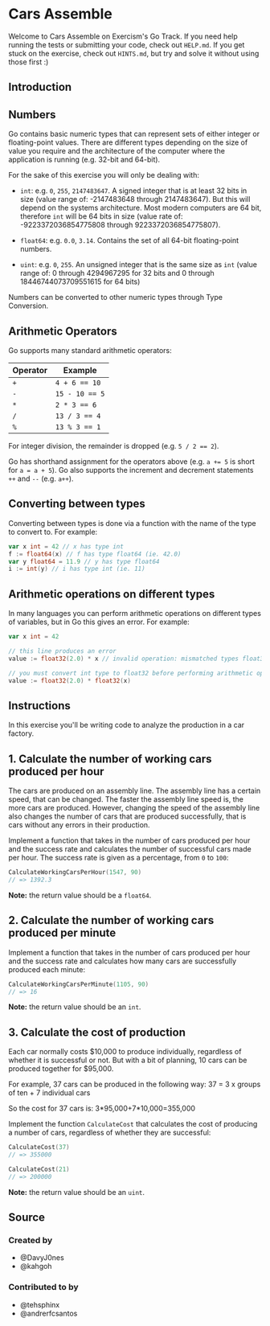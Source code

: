 # Cars Assemble

Welcome to Cars Assemble on Exercism's Go Track.
If you need help running the tests or submitting your code, check out `HELP.md`.
If you get stuck on the exercise, check out `HINTS.md`, but try and solve it without using those first :)

## Introduction

## Numbers

Go contains basic numeric types that can represent sets of either integer or floating-point values.
There are different types depending on the size of value you require and the architecture of the computer where the application is running (e.g. 32-bit and 64-bit).

For the sake of this exercise you will only be dealing with:

- `int`: e.g. `0`, `255`, `2147483647`. A signed integer that is at least 32 bits in size (value range of: -2147483648 through 2147483647).
  But this will depend on the systems architecture.
  Most modern computers are 64 bit, therefore `int` will be 64 bits in size (value rate of: -9223372036854775808 through 9223372036854775807).

- `float64`: e.g. `0.0`, `3.14`. Contains the set of all 64-bit floating-point numbers.

- `uint`: e.g. `0`, `255`. An unsigned integer that is the same size as `int` (value range of: 0 through 4294967295 for 32 bits and 0 through 18446744073709551615 for 64 bits)

Numbers can be converted to other numeric types through Type Conversion.

## Arithmetic Operators

Go supports many standard arithmetic operators:

| Operator | Example        |
| -------- | -------------- |
| `+`      | `4 + 6 == 10`  |
| `-`      | `15 - 10 == 5` |
| `*`      | `2 * 3 == 6`   |
| `/`      | `13 / 3 == 4`  |
| `%`      | `13 % 3 == 1`  |

For integer division, the remainder is dropped (e.g. `5 / 2 == 2`).

Go has shorthand assignment for the operators above (e.g. `a += 5` is short for `a = a + 5`).
Go also supports the increment and decrement statements `++` and `--` (e.g. `a++`).

## Converting between types

Converting between types is done via a function with the name of the type to convert to.
For example:

```go
var x int = 42 // x has type int
f := float64(x) // f has type float64 (ie. 42.0)
var y float64 = 11.9 // y has type float64
i := int(y) // i has type int (ie. 11)
```
## Arithmetic operations on different types

In many languages you can perform arithmetic operations on different types of variables, but in Go this gives an error.
For example:

```go
var x int = 42

// this line produces an error
value := float32(2.0) * x // invalid operation: mismatched types float32 and int

// you must convert int type to float32 before performing arithmetic operation
value := float32(2.0) * float32(x)
```

## Instructions

In this exercise you'll be writing code to analyze the production in a car factory.

## 1. Calculate the number of working cars produced per hour

The cars are produced on an assembly line.
The assembly line has a certain speed, that can be changed.
The faster the assembly line speed is, the more cars are produced.
However, changing the speed of the assembly line also changes the number of cars that are produced successfully, that is cars without any errors in their production.

Implement a function that takes in the number of cars produced per hour and the success rate and calculates the number of successful cars made per hour. The success rate is given as a percentage, from `0` to `100`:

```go
CalculateWorkingCarsPerHour(1547, 90)
// => 1392.3
```

**Note:** the return value should be a `float64`.

## 2. Calculate the number of working cars produced per minute

Implement a function that takes in the number of cars produced per hour and the success rate and calculates how many cars are successfully produced each minute:

```go
CalculateWorkingCarsPerMinute(1105, 90)
// => 16
```

**Note:** the return value should be an `int`.

## 3. Calculate the cost of production

Each car normally costs $10,000 to produce individually, regardless of whether it is successful or not.
But with a bit of planning, 10 cars can be produced together for $95,000.

For example, 37 cars can be produced in the following way:
37 = 3 x groups of ten + 7 individual cars

So the cost for 37 cars is:
3\*95,000+7\*10,000=355,000

Implement the function `CalculateCost` that calculates the cost of producing a number of cars, regardless of whether they are successful:

```go
CalculateCost(37)
// => 355000

CalculateCost(21)
// => 200000
```

**Note:** the return value should be an `uint`.

## Source

### Created by

- @DavyJ0nes
- @kahgoh

### Contributed to by

- @tehsphinx
- @andrerfcsantos
